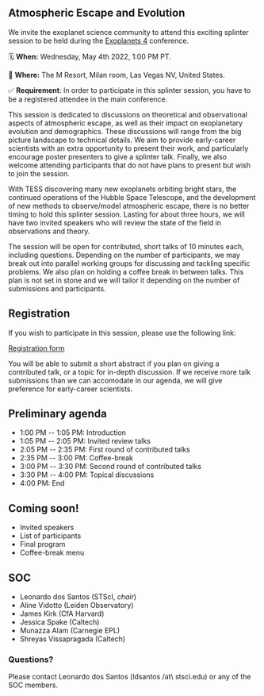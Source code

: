 ## Atmospheric Escape and Evolution

We invite the exoplanet science community to attend this exciting splinter session to be held during the [Exoplanets 4](https://aas.org/meetings/aastcs9/exoplanets) conference. 

🗓 **When:** Wednesday, May 4th 2022, 1:00 PM PT.

📍 **Where:** The M Resort, Milan room, Las Vegas NV, United States.

✅ **Requirement**: In order to participate in this splinter session, you have to be a registered attendee in the main conference.

This session is dedicated to discussions on theoretical and observational aspects of atmospheric escape, as well as their impact on exoplanetary evolution and demographics. These discussions will range from the big picture landscape to technical details. We aim to provide early-career scientists with an extra opportunity to present their work, and particularly encourage poster presenters to give a splinter talk. Finally, we also welcome attending participants that do not have plans to present but wish to join the session. 

With TESS discovering many new exoplanets orbiting bright stars, the continued operations of the Hubble Space Telescope, and the development of new methods to observe/model atmospheric escape, there is no better timing to hold this splinter session. Lasting for about three hours, we will have two invited speakers who will review the state of the field in observations and theory. 

The session will be open for contributed, short talks of 10 minutes each, including questions. Depending on the number of participants, we may break out into parallel working groups for discussing and tackling specific problems. We also plan on holding a coffee break in between talks. This plan is not set in stone and we will tailor it depending on the number of submissions and participants.

## Registration

If you wish to participate in this session, please use the following link: 

[Registration form](https://forms.gle/DjKvoFWkuh4tBTsh6)

You will be able to submit a short abstract if you plan on giving a contributed talk, or a topic for in-depth discussion. If we receive more talk submissions than we can accomodate in our agenda, we will give preference for early-career scientists.

## Preliminary agenda

- 1:00 PM -- 1:05 PM: Introduction
- 1:05 PM -- 2:05 PM: Invited review talks
- 2:05 PM -- 2:35 PM: First round of contributed talks
- 2:35 PM -- 3:00 PM: Coffee-break
- 3:00 PM -- 3:30 PM: Second round of contributed talks
- 3:30 PM -- 4:00 PM: Topical discussions
- 4:00 PM: End

## Coming soon!

- Invited speakers
- List of participants
- Final program
- Coffee-break menu

## SOC

- Leonardo dos Santos (STScI, *chair*)
- Aline Vidotto (Leiden Observatory)
- James Kirk (CfA Harvard)
- Jessica Spake (Caltech)
- Munazza Alam (Carnegie EPL)
- Shreyas Vissapragada (Caltech)

### Questions?

Please contact Leonardo dos Santos (ldsantos /at\ stsci.edu) or any of the SOC members.
